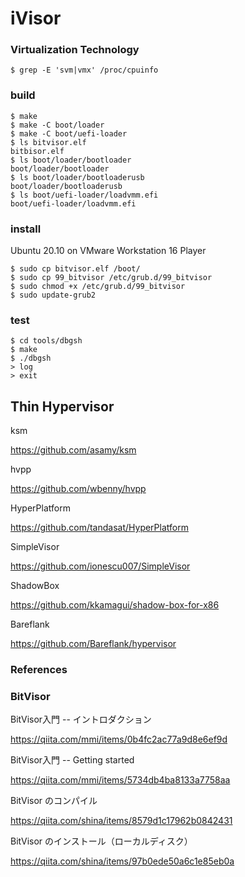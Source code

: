 # iVisor

### Virtualization Technology

```
$ grep -E 'svm|vmx' /proc/cpuinfo
```

### build

```
$ make
$ make -C boot/loader
$ make -C boot/uefi-loader
$ ls bitvisor.elf
bitbisor.elf
$ ls boot/loader/bootloader
boot/loader/bootloader
$ ls boot/loader/bootloaderusb
boot/loader/bootloaderusb
$ ls boot/uefi-loader/loadvmm.efi
boot/uefi-loader/loadvmm.efi
```

### install

Ubuntu 20.10 on VMware Workstation 16 Player

```
$ sudo cp bitvisor.elf /boot/
$ sudo cp 99_bitvisor /etc/grub.d/99_bitvisor
$ sudo chmod +x /etc/grub.d/99_bitvisor
$ sudo update-grub2
```

### test

```
$ cd tools/dbgsh
$ make
$ ./dbgsh
> log
> exit
```

## Thin Hypervisor

ksm

https://github.com/asamy/ksm

hvpp

https://github.com/wbenny/hvpp

HyperPlatform

https://github.com/tandasat/HyperPlatform

SimpleVisor

https://github.com/ionescu007/SimpleVisor

ShadowBox

https://github.com/kkamagui/shadow-box-for-x86

Bareflank

https://github.com/Bareflank/hypervisor

### References

### BitVisor

BitVisor入門 -- イントロダクション

https://qiita.com/mmi/items/0b4fc2ac77a9d8e6ef9d

BitVisor入門 -- Getting started

https://qiita.com/mmi/items/5734db4ba8133a7758aa

BitVisor のコンパイル

https://qiita.com/shina/items/8579d1c17962b0842431

BitVisor のインストール（ローカルディスク）

https://qiita.com/shina/items/97b0ede50a6c1e85eb0a
